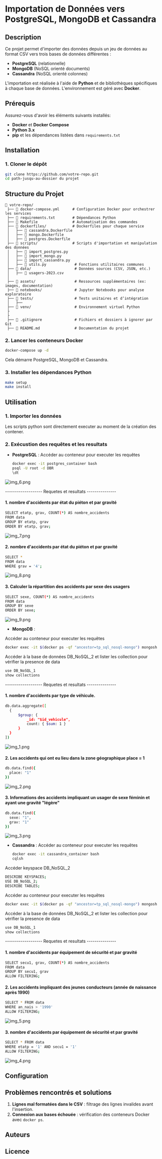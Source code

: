 # Importation de Données vers PostgreSQL, MongoDB et Cassandra

## Description
Ce projet permet d'importer des données depuis un jeu de données au format CSV vers trois bases de données différentes :
- **PostgreSQL** (relationnelle)
- **MongoDB** (NoSQL orienté documents)
- **Cassandra** (NoSQL orienté colonnes)

L'importation est réalisée à l'aide de **Python** et de bibliothèques spécifiques à chaque base de données. L'environnement est géré avec **Docker**.

## Prérequis
Assurez-vous d'avoir les éléments suivants installés:
- **Docker** et **Docker Compose**
- **Python 3.x**
- **pip** et les dépendances listées dans `requirements.txt`

## Installation
### 1. Cloner le dépôt
```sh
git clone https://github.com/votre-repo.git
cd path-jusqu-au-dossier du projet
```

## Structure du Projet

```
📂 votre-repo/
 ├── 📄 docker-compose.yml      # Configuration Docker pour orchestrer les services
 ├── 📄 requirements.txt        # Dépendances Python
 ├── 📄 Makefile                # Automatisation des commandes
 ├── 📂 dockerfiles/            # Dockerfiles pour chaque service
 │   ├── 📄 cassandra.Dockerfile
 │   ├── 📄 mongo.Dockerfile
 │   ├── 📄 postgres.Dockerfile
 ├── 📂 scripts/                # Scripts d'importation et manipulation des données
 │   ├── 📄 import_postgres.py
 │   ├── 📄 import_mongo.py
 │   ├── 📄 import_cassandra.py
 │   ├── 📄 utils.py             # Fonctions utilitaires communes
 ├── 📂 data/                    # Données sources (CSV, JSON, etc.)
 │   ├── 📄 usagers-2023.csv
 │   
 ├── 📂 assets/                  # Ressources supplémentaires (ex: images, documentation)
 ├── 📂 notebooks/               # Jupyter Notebooks pour analyse exploratoire
 ├── 📂 tests/                   # Tests unitaires et d’intégration
 │   ├── 
 ├── 📂 venv/                    # Environnement virtuel Python
 ├
 ├
 ├── 📄 .gitignore               # Fichiers et dossiers à ignorer par Git
 ├── 📄 README.md                # Documentation du projet
```

### 2. Lancer les conteneurs Docker
```sh
docker-compose up -d
```
Cela démarre PostgreSQL, MongoDB et Cassandra.

### 3. Installer les dépendances Python
```sh
make setup
make install
```

## Utilisation
### 1. Importer les données

Les scripts python sont directement executer au moment de la création des contener.

### 2. Exécustion des requêtes et les resultats
- **PostgreSQL** :
Accéder au conteneur pour executer les requêtes 

  ```sh
  docker exec -it postgres_container bash
  psql -U root -d DBR
  \dt
  ```
  
![img_6.png](assets/images/img_6.png)

------------------- Requetes et resultats ---------------

#### 1.  nombre d'accidents par état du piéton et par gravité

  ```sh
SELECT etatp, grav, COUNT(*) AS nombre_accidents
FROM data
GROUP BY etatp, grav
ORDER BY etatp, grav;
  ```

![img_7.png](assets/images/img_7.png)

#### 2.  nombre d'accidents par état du piéton et par gravité

  ```sh
SELECT *
FROM data
WHERE grav = '4';
  ```
![img_8.png](assets/images/img_8.png)

#### 3.  Calculer la répartition des accidents par sexe des usagers

  ```sh
SELECT sexe, COUNT(*) AS nombre_accidents
FROM data
GROUP BY sexe
ORDER BY sexe;
  ```
![img_9.png](assets/images/img_9.png)

- **MongoDB** :

Accéder au conteneur pour executer les requêtes 

  ```sh
  docker exec -it $(docker ps -qf "ancestor=tp_sql_nosql-mongo") mongosh
  ```
Accéder à la base de données DB_NoSQL_2 et lister les collection pour vérifier la presence de data

  ```sh
use DB_NoSQL_1
show collections
  ```

------------------- Requetes et resultats ---------------

#### 1. nombre d'accidents par type de véhicule. 

  ```sh
db.data.aggregate([
    {
        $group: {
            _id: "$id_vehicule",  
            count: { $sum: 1 }     
        }
    }
])
  ```
![img_1.png](assets/images/img_1.png)

#### 2. Les accidents qui ont eu lieu dans la zone géographique place = 1 

  ```sh
db.data.find({
    place: "1"   
})
  ```
![img_2.png](assets/images/img_2.png)


#### 3. Informations des accidents impliquant un usager de sexe féminin et ayant une gravité "légère"

  ```sh
db.data.find({
    sexe: "1",   
    grav: "1"   
})
  ```
![img_3.png](assets/images/img_3.png)

- **Cassandra** :
Accéder au conteneur pour executer les requêtes 

  ```sh
  docker exec -it cassandra_container bash
  cqlsh
  ```
Accéder keyspace  DB_NoSQL_2  

 ```sh
DESCRIBE KEYSPACES;
USE DB_NoSQL_2;
DESCRIBE TABLES;
  ```
Accéder au conteneur pour executer les requêtes 

  ```sh
  docker exec -it $(docker ps -qf "ancestor=tp_sql_nosql-mongo") mongosh
  ```
Accéder à la base de données DB_NoSQL_2 et lister les collection pour vérifier la presence de data

  ```sh
use DB_NoSQL_1
show collections
  ```

------------------- Requetes et resultats ---------------

#### 1. nombre d'accidents par équipement de sécurité et par gravité

  ```sh
SELECT secu1, grav, COUNT(*) AS nombre_accidents
FROM data
GROUP BY secu1, grav
ALLOW FILTERING;
  ```

#### 2. Les accidents impliquant des jeunes conducteurs (année de naissance après 1990)

  ```sh
SELECT * FROM data
WHERE an_nais > '1990'
ALLOW FILTERING;
  ```
![img_5.png](assets/images/img_5.png)

#### 3. nombre d'accidents par équipement de sécurité et par gravité

  ```sh
SELECT * FROM data
WHERE etatp = '1' AND secu1 = '1'
ALLOW FILTERING;
  ```

![img_4.png](assets/images/img_4.png)


## Configuration



## Problèmes rencontrés et solutions
1. **Lignes mal formatées dans le CSV** : filtrage des lignes invalides avant l'insertion.
2. **Connexion aux bases échouée** : vérification des conteneurs Docker avec `docker ps`.

## Auteurs


## Licence

